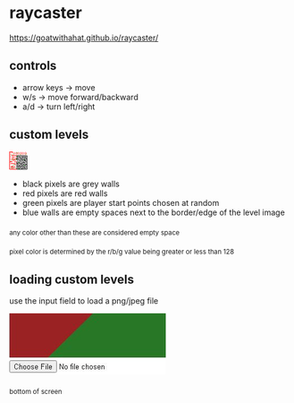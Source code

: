 # raycaster

https://goatwithahat.github.io/raycaster/

## controls

- arrow keys -> move
- w/s -> move forward/backward
- a/d -> turn left/right

## custom levels
![example level image](https://raw.githubusercontent.com/goatwithahat/raycaster/main/level.png)

- black pixels are grey walls
- red pixels are red walls
- green pixels are player start points chosen at random
- blue walls are empty spaces next to the border/edge of the level image

<sub>any color other than these are considered empty space</sub>

<sub>pixel color is determined by the r/b/g value being greater or less than 128</sub>

## loading custom levels

use the input field to load a png/jpeg file

![input field](https://raw.githubusercontent.com/goatwithahat/raycaster/main/input.jpg)

<sub>bottom of screen</sub>
